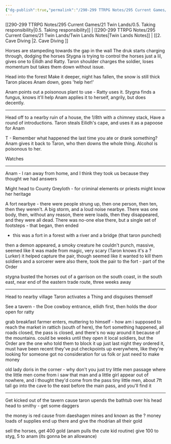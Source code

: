 ```yaml
---
{"dg-publish":true,"permalink":"/290-299 TTRPG Notes/295 Current Games/21 Twin Lands/1 - Poisonous Plans/"}
---
```



[[290-299 TTRPG Notes/295 Current Games/21 Twin Lands/0.5. Taking responsibility\|0.5. Taking responsibility]] | [[290-299 TTRPG Notes/295 Current Games/21 Twin Lands/Twin Lands Notes\|Twin Lands Notes]] | [[2. Cave Diving \|2. Cave Diving ]]

Horses are stampeding towards the gap in the wall
The druk starts charging through, dodging the horses
Stygna is trying to control the horses just a lil, gives one to Eilidh and Ratty.
Taron shoulder charges the soldier, loses momentum but takes them down without issue.

Head into the forest
Make it deeper, night has fallen, the snow is still thick
Taron places Anam down, goes 'help her!'

Anam points out a poisonous plant to use - Ratty uses it.
Stygna finds a fungus, knows it'll help
Anam applies it to herself, angrily, but does decently.

---

Head off to a nearby ruin of a house, the 1/8th with a chimney stack, 
Have a round of introductions.
Taron steals Eilidh's cape, and uses it as a papoose for Anam

T - Remember what happened the last time you ate or drank something?
Anam gives it back to Taron, who then downs the whole thing.
Alcohol is poisonous to her. 

Watches

---

Anam - I ran away from home, and I think they took us because they thought we had answers

Might head to County Greyloth - for criminal elements or priests might know her heritage

A fort nearbye - there were people strung up, then one person, then ten, then they weren't. A big storm, and a loud noise nearbye. There was one body, then, without any reason, there were loads, then they disappeared, and they were all dead. There was no-one else there, but a single set of footsteps - that began, then ended
- this was a fort in a forest with a river and a bridge (that taron punched)

then a demon appeared, a smoky creature he couldn't punch, massive, seemed like it was made from magic, very scary (Taron knows it's a ? Lurker)
it helped capture the pair, though seemed like it wanted to kill them
soldiers and a sorcerer were also there, took the pair to the fort - part of the Order


stygna busted the horses out of a garrison on the south coast, in the south east, near end of the eastern trade route, three weeks away

---

Head to nearby village
Taron activates a Thing and disguises themself

See a tavern - the Doe
cowboy entrance, eilidh first, then holds the door open for ratty

grab breakfast
farmer enters, muttering to himself - how am i supposed to reach the market in rattich (south of here), the fort something happened, all roads closed, 
the pass is closed, and there's no way around it because of the mountains.
could be weeks until they open it
local soldiers, but the Order are the one who told them to block it up
just last night they ordered it, must have been recent
they've put checkpoints up everywhere, like they're looking for someone
got no consideration for us folk or just need to make money

old lady doris in the corner - why don't you just try little men passage
where the little men come from
i saw that man and a little girl appear out of nowhere, and i thought they'd come from the pass
tiny little men, about 7ft tall
go into the cave to the east before the main pass, and you'll find it

---

Get kicked out of the tavern cause taron upends the bathtub over his head
head to smithy - get some daggers

the money is red cause from daeshagen mines and known as the ? money
loads of supplies end up there and give the rhodrian all their gold

sell the horses, get 400 gold (anam pulls the cute kid routine)
give 100 to styg, 5 to anam (its gonna be an allowance)
